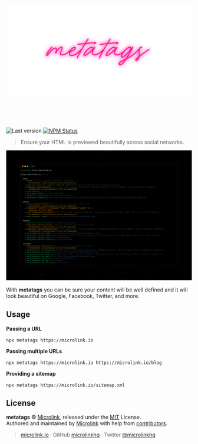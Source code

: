 <h1 align="center">
  <br>
  <img style="width: 500px; margin:3rem 0 1.5rem;" src="/static/banner.png" alt="metatags">
  <br>
  <br>
</h1>

![Last version](https://img.shields.io/github/tag/microlinkhq/metatags.svg?style=flat-square)
[![NPM Status](https://img.shields.io/npm/dm/metatags.svg?style=flat-square)](https://www.npmjs.org/package/metatags)

> Ensure your HTML is previewed beautifully across social networks.

![](/static/demo.png)

With **metatags** you can be sure your content will be well defined and it will look beautiful on Google, Facebook, Twitter, and more.

## Usage

**Passing a URL**

```
npx metatags https://microlink.io
```

**Passing multiple URLs**

```
npx metatags https://microlink.io https://microlink.io/blog
```

**Providing a sitemap**

```
npx metatags https://microlink.io/sitemap.xml
```

## License

**metatags** © [Microlink](https://microlink.io), released under the [MIT](https://github.com/microlinkhq/metatags/blob/master/LICENSE.md) License.<br>
Authored and maintained by [Microlink](https://microlink.io) with help from [contributors](https://github.com/microlinkhq/metatags/contributors).

> [microlink.io](https://microlink.io) · GitHub [microlinkhq](https://github.com/microlinkhq) · Twitter [@microlinkhq](https://twitter.com/microlinkhq)
